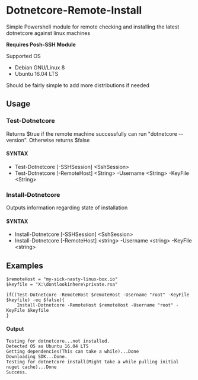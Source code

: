 # Dotnetcore-Remote-Install

Simple Powershell module for remote checking and installing the latest dotnetcore against linux machines

__Requires Posh-SSH Module__

Supported OS
* Debian GNU/Linux 8
* Ubuntu 16.04 LTS

Should be fairly simple to add more distributions if needed

## Usage

### Test-Dotnetcore

Returns $true if the remote machine successfully can run "dotnetcore --version". Otherwise returns $false
    
#### SYNTAX
* Test-Dotnetcore [-SSHSession] \<SshSession\>
* Test-Dotnetcore [-RemoteHost] \<String\> -Username \<String\> -KeyFile \<String\>

### Install-Dotnetcore

Outputs information regarding state of installation

#### SYNTAX
* Install-Dotnetcore [-SSHSession] \<SshSession\>
* Install-Dotnetcore [-RemoteHost] \<string\> -Username \<string\> -KeyFile \<string\>


## Examples
```
$remoteHost = "my-sick-nasty-linux-box.io"
$keyfile = "X:\dontlookinhere\private.rsa"

if((Test-Dotnetcore -RemoteHost $remoteHost -Username "root" -KeyFile $keyfile) -eq $false){
    Install-Dotnetcore -RemoteHost $remoteHost -Username "root" -KeyFile $keyfile
}
```
#### Output
```
Testing for dotnetcore...not installed.
Detected OS as Ubuntu 16.04 LTS
Getting dependencies(This can take a while)...Done
Downloading SDK...Done.
Testing for dotnetcore install(Might take a while pulling initial nuget cache)...Done
Success.
``` 